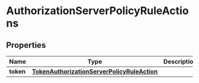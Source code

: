 

# AuthorizationServerPolicyRuleActions


## Properties

| Name | Type | Description | Notes |
|------------ | ------------- | ------------- | -------------|
|**token** | [**TokenAuthorizationServerPolicyRuleAction**](TokenAuthorizationServerPolicyRuleAction.md) |  |  [optional] |



